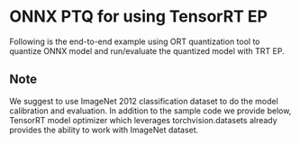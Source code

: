 # ONNX PTQ for using TensorRT EP
Following is the end-to-end example using ORT quantization tool to quantize ONNX model and run/evaluate the quantized model with TRT EP.  

## Note
We suggest to use ImageNet 2012 classification dataset to do the model calibration and evaluation. In addition to the sample code we provide below, TensorRT model optimizer which leverages torchvision.datasets already provides
the ability to work with ImageNet dataset.
